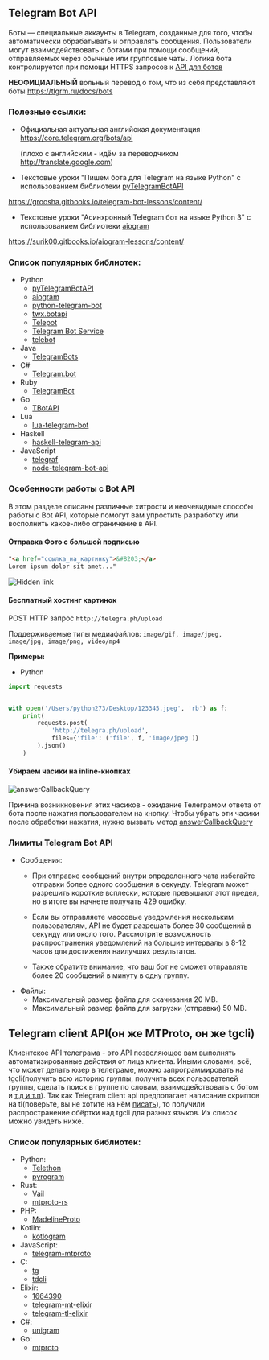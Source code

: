 ## Telegram Bot API
Боты — специальные аккаунты в Telegram, созданные для того, чтобы автоматически обрабатывать и отправлять сообщения. Пользователи могут взаимодействовать с ботами при помощи сообщений, отправляемых через обычные или групповые чаты. Логика бота контролируется при помощи HTTPS запросов к [API для ботов](https://api.telegram.org)

**НЕОФИЦИАЛЬНЫЙ** вольный перевод о том, что из себя представляют боты https://tlgrm.ru/docs/bots

### Полезные ссылки:
- Официальная актуальная английская документация https://core.telegram.org/bots/api

  (плохо с английским - идём за переводчиком http://translate.google.com)

- Текстовые уроки "Пишем бота для Telegram на языке Python" с использованием библиотеки [pyTelegramBotAPI](https://github.com/eternnoir/pyTelegramBotAPI)

 https://groosha.gitbooks.io/telegram-bot-lessons/content/

- Текстовые уроки "Асинхронный Telegram бот на языке Python 3" с использованием библиотеки [aiogram](https://github.com/aiogram/aiogram)

 https://surik00.gitbooks.io/aiogram-lessons/content/

### Список популярных библиотек:
 + Python
   - [pyTelegramBotAPI](https://github.com/eternnoir/pyTelegramBotAPI)
   - [aiogram](https://github.com/aiogram/aiogram)
   - [python-telegram-bot](https://github.com/python-telegram-bot/python-telegram-bot)
   - [twx.botapi](https://github.com/datamachine/twx.botapi)
   - [Telepot](https://github.com/nickoala/telepot)
   - [Telegram Bot Service](https://github.com/sourcesimian/txTelegramBot)
   - [telebot](https://github.com/yukuku/telebot)
 + Java
   - [TelegramBots](https://github.com/rubenlagus/TelegramBots)
 + C#
   - [Telegram.bot](https://github.com/TelegramBots/Telegram.Bot)
 + Ruby
   - [TelegramBot](https://github.com/eljojo/telegram_bot)
 + Go
   - [TBotAPI](https://github.com/mrd0ll4r/tbotapi)
 + Lua
   - [lua-telegram-bot](https://github.com/cosmonawt/lua-telegram-bot)
 + Haskell
   - [haskell-telegram-api](https://github.com/klappvisor/haskell-telegram-api)
 + JavaScript
   - [telegraf](https://github.com/telegraf/telegraf)
   - [node-telegram-bot-api](https://github.com/yagop/node-telegram-bot-api)

### Особенности работы с Bot API
В этом разделе описаны различные хитрости и неочевидные способы работы с Bot API, которые помогут вам упростить разработку или восполнить какое-либо ограничение в API.

#### Отправка Фото с большой подписью
```HTML
"​​<a href="ссылка_на_картинку">&#8203;</a>
Lorem ipsum dolor sit amet..."
```
![Hidden link](http://telegra.ph/file/ef107beda6880867f0348.png)

#### Бесплатный хостинг картинок
POST HTTP запрос `http://telegra.ph/upload`

Поддерживаемые типы медиафайлов:
`image/gif, image/jpeg, image/jpg, image/png, video/mp4`

**Примеры:**
- Python

```python
import requests


with open('/Users/python273/Desktop/123345.jpeg', 'rb') as f:
    print(
        requests.post(
            'http://telegra.ph/upload',
            files={'file': ('file', f, 'image/jpeg')}
        ).json()
    )
```

#### Убираем часики на inline-кнопках
![answerCallbackQuery](http://telegra.ph/file/b61e25a0a3f81f157eecf.png)

Причина возникновения этих часиков - ожидание Телеграмом ответа от бота после нажатия пользователем на кнопку. Чтобы убрать эти часики после обработки нажатия, нужно вызвать метод [answerCallbackQuery](https://core.telegram.org/bots/api#answercallbackquery)

### Лимиты Telegram Bot API

 + Сообщения:
   - При отправке сообщений внутри определенного чата избегайте отправки более одного сообщения в секунду. Telegram может разрешить короткие всплески, которые превышают этот предел, но в итоге вы начнете получать 429 ошибку.

   - Если вы отправляете массовые уведомления нескольким пользователям, API не будет разрешать более 30 сообщений в секунду или около того. Рассмотрите возможность распространения уведомлений на большие интервалы в 8-12 часов для достижения наилучших результатов.

   - Также обратите внимание, что ваш бот не сможет отправлять более 20 сообщений в минуту в одну группу.
 + Файлы:
 	- Максимальный размер файла для скачивания 20 MB.
    - Максимальный размер файла для загрузки (отправки) 50 MB.




## Telegram client API(он же MTProto, он же tgcli)
Клиентское API телеграма - это API позволяющее вам выполнять автоматизированные действия от лица клиента.
Иными словами, всё, что может делать юзер в телеграме, можно запрограммировать на tgcli(получить всю историю группы,
получить всех пользователей группы, сделать поиск в группе по словам, взаимодействовать с ботом и [т.д и т.п](http://stek29.rocks/tl-schema/latest/)).
Так как Telegram client api предполагает написание скриптов на tl(поверьте, вы не хотите на нём [писать](https://tlgrm.ru/docs/mtproto/TL)), то получили распространение обёртки над tgcli для разных языков.
Их список можно увидеть ниже.
### Список популярных библиотек:
+ Python:
  - [Telethon](https://github.com/LonamiWebs/Telethon)
  - [pyrogram](https://github.com/pyrogram/pyrogram)  
+ Rust:
  - [Vail](https://github.com/JuanPotato/Vail)
  - [mtproto-rs](https://github.com/Connicpu/mtproto-rs)  
+ PHP:
  - [MadelineProto](https://github.com/danog/MadelineProto)  
+ Kotlin:
  - [kotlogram](https://github.com/badoualy/kotlogram)  
+ JavaScript:
  - [telegram-mtproto](https://github.com/zerobias/telegram-mtproto)  
+ C:
  - [tg](https://github.com/vysheng/tg)
  - [tdcli](https://bitbucket.org/vysheng/tdcli)  
+ Elixir:
  - [1664390](https://gitlab.com/snippets/1664390)
  - [telegram-mt-elixir](https://github.com/Fnux/telegram-mt-elixir)
  - [telegram-tl-elixir](https://github.com/Fnux/telegram-tl-elixir)  
+ C#:
  - [unigram](https://github.com/unigramdev/unigram)  
+ Go:
  - [mtproto](https://github.com/sdidyk/mtproto)  
